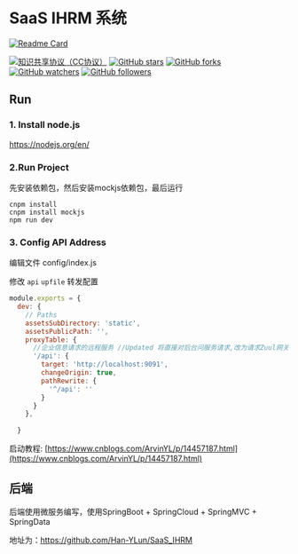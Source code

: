 # SaaS IHRM 系统

[![Readme Card](https://github-readme-stats.vercel.app/api/pin/?username=Han-YLun&repo=SaaS_IHRM_Vue)](https://github.com/Han-YLun/SaaS_IHRM_Vue)


[![知识共享协议（CC协议）](https://img.shields.io/badge/License-Creative%20Commons-DC3D24.svg)](https://creativecommons.org/licenses/by-nc-sa/4.0/deed.zh)
[![GitHub stars](https://img.shields.io/github/stars/Han-YLun/SaaS_IHRM_Vue.svg?style=flat&label=Star)](https://github.com/Han-YLun/SaaS_IHRM_Vue/stargazers)
[![GitHub forks](https://img.shields.io/github/forks/Han-YLun/SaaS_IHRM_Vue.svg?style=flat&label=Fork)](https://github.com/Han-YLun/SaaS_IHRM_Vue/fork)
[![GitHub watchers](https://img.shields.io/github/watchers/Han-YLun/SaaS_IHRM_Vue.svg?style=flat&label=Watch)](https://github.com/Han-YLun/SaaS_IHRM_Vue/watchers)
[![GitHub followers](https://img.shields.io/github/followers/Han-YLun.svg?label=%E5%85%B3%E6%B3%A8)](https://github.com/Han-YLun/SaaS_IHRM_Vue)

## Run

### 1. Install  node.js

https://nodejs.org/en/



### 2.Run Project

先安装依赖包，然后安装mockjs依赖包，最后运行

```shell
cnpm install 
cnpm install mockjs
npm run dev
```

### 3. Config API Address

编辑文件 config/index.js

修改 `api` `upfile` 转发配置

```js
module.exports = {
  dev: {
    // Paths
    assetsSubDirectory: 'static',
    assetsPublicPath: '',
    proxyTable: {
      //企业信息请求的远程服务 //Updated 将直接对后台问服务请求,改为请求Zuul网关
      '/api': {
        target: 'http://localhost:9091',
        changeOrigin: true,
        pathRewrite: {
          '^/api': ''
        }
      }
    },
  
  }
```

启动教程: [https://www.cnblogs.com/ArvinYL/p/14457187.html](https://www.cnblogs.com/ArvinYL/p/14457187.html)


## 后端

后端使用微服务编写，使用SpringBoot + SpringCloud + SpringMVC + SpringData

地址为：https://github.com/Han-YLun/SaaS_IHRM
